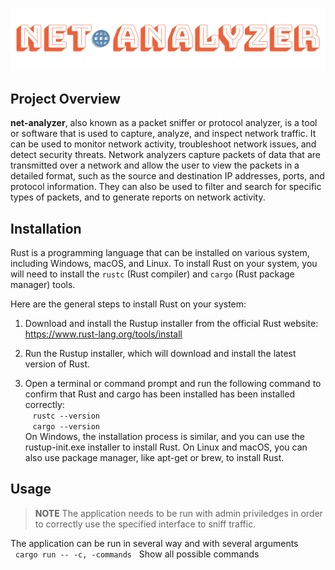 ![](logo.png "prj_name")

## Project Overview
**net-analyzer**, also known as a packet sniffer or protocol analyzer, is a tool or software that is used to capture, analyze, and inspect network traffic. It can be used to monitor network activity, troubleshoot network issues, and detect security threats. Network analyzers capture packets of data that are transmitted over a network and allow the user to view the packets in a detailed format, such as the source and destination IP addresses, ports, and protocol information. They can also be used to filter and search for specific types of packets, and to generate reports on network activity.

## Installation
Rust is a programming language that can be installed on various system, including Windows, macOS, and Linux.
To install Rust on your system, you will need to install the `rustc` (Rust compiler) and `cargo` (Rust package manager) tools.

Here are the general steps to install Rust on your system:
1. Download and install the Rustup installer from the official Rust website: https://www.rust-lang.org/tools/install
2. Run the Rustup installer, which will download and install the latest version of Rust.

3. Open a terminal or command prompt and run the following command to confirm that Rust and cargo has been installed has been installed correctly:\
   `rustc --version`\
   `cargo --version`\
On Windows, the installation process is similar, and you can use the rustup-init.exe installer to install Rust. On Linux and macOS, you can also use package manager, like apt-get or brew, to install Rust.

## Usage
> **NOTE**
> The application needs to be run with admin priviledges in order to correctly use the specified interface to sniff traffic.

The application can be run in several way and with several arguments\
  `cargo run -- -c, -commands`   Show all possible commands



